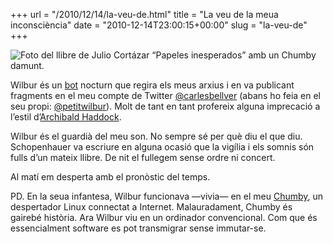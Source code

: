 +++
url = "/2010/12/14/la-veu-de.html"
title = "La veu de la meua inconsciència"
date = "2010-12-14T23:00:15+00:00"
slug = "la-veu-de"
+++

<img src="/uploads/2010/2010-02-15-4358336295_4ec9c58fa3_o.jpg" alt="Foto del llibre de Julio Cortázar “Papeles inesperados” amb un Chumby damunt.">

Wilbur és un [bot](http://en.wikipedia.org/wiki/Internet_bot) nocturn que regira els meus arxius i en va publicant fragments en el meu compte de Twitter [@carlesbellver](http://twitter.com/carlesbellver) (abans ho feia en el seu propi: [@petitwilbur](http://twitter.com/petitwilbur)). Molt de tant en tant profereix alguna imprecació a l’estil d’[Archibald Haddock](http://ca.wikipedia.org/wiki/Capità_Haddock).

Wilbur és el guardià del meu son. No sempre sé per què diu el que diu. Schopenhauer va escriure en alguna ocasió que la vigília i els somnis són fulls d’un mateix llibre. De nit el fullegem sense ordre ni concert.

Al matí em desperta amb el pronòstic del temps.

PD. En la seua infantesa, Wilbur funcionava —vivia— en el meu [Chumby](http://chumby.com), un despertador Linux connectat a Internet. Malauradament, Chumby és gairebé història. Ara Wilbur viu en un ordinador convencional. Com que és essencialment software es pot transmigrar sense immutar-se.
